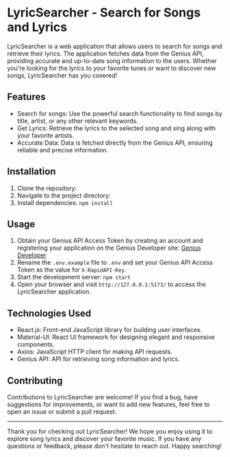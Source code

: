 # LyricSearcher - Search for Songs and Lyrics


LyricSearcher is a web application that allows users to search for songs and retrieve their lyrics. The application fetches data from the Genius API, providing accurate and up-to-date song information to the users. Whether you're looking for the lyrics to your favorite tunes or want to discover new songs, LyricSearcher has you covered!

## Features

- Search for songs: Use the powerful search functionality to find songs by title, artist, or any other relevant keywords.
- Get Lyrics: Retrieve the lyrics to the selected song and sing along with your favorite artists.
- Accurate Data: Data is fetched directly from the Genius API, ensuring reliable and precise information.

## Installation

1. Clone the repository:
2. Navigate to the project directory: 
3. Install dependencies: `npm install`

## Usage

1. Obtain your Genius API Access Token by creating an account and registering your application on the Genius Developer site: [Genius Developer](https://genius.com/signup_or_login)
2. Rename the `.env.example` file to `.env` and set your Genius API Access Token as the value for `X-RapidAPI-Key`.
3. Start the development server: `npm start`
4. Open your browser and visit `http://127.0.0.1:5173/` to access the LyricSearcher application.

## Technologies Used

- React.js: Front-end JavaScript library for building user interfaces.
- Material-UI: React UI framework for designing elegant and responsive components.
- Axios: JavaScript HTTP client for making API requests.
- Genius API: API for retrieving song information and lyrics.

## Contributing

Contributions to LyricSearcher are welcome! If you find a bug, have suggestions for improvements, or want to add new features, feel free to open an issue or submit a pull request.

---

Thank you for checking out LyricSearcher! We hope you enjoy using it to explore song lyrics and discover your favorite music. If you have any questions or feedback, please don't hesitate to reach out. Happy searching!
